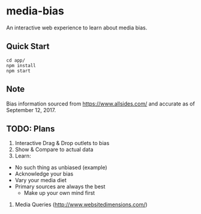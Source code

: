 # media-bias

An interactive web experience to learn about media bias.

## Quick Start

```
cd app/
npm install
npm start
```

## Note

Bias information sourced from https://www.allsides.com/ and accurate
as of September 12, 2017.

## TODO: Plans

1. Interactive Drag & Drop outlets to bias
2. Show & Compare to actual data
3. Learn:
  * No such thing as unbiased (example)
  * Acknowledge your bias
  * Vary your media diet
  * Primary sources are always the best
    * Make up your own mind first


1. Media Queries (http://www.websitedimensions.com/)
